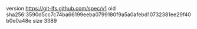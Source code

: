 version https://git-lfs.github.com/spec/v1
oid sha256:3590d5cc7c74ba66199eeba0799180f9a5a0afebd10732381ee29f40b0e0a48e
size 3389
